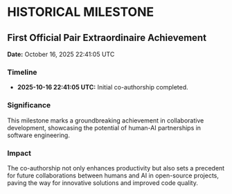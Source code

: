 # HISTORICAL MILESTONE

## First Official Pair Extraordinaire Achievement
**Date:** October 16, 2025 22:41:05 UTC

### Timeline
- **2025-10-16 22:41:05 UTC:** Initial co-authorship completed.

### Significance
This milestone marks a groundbreaking achievement in collaborative development, showcasing the potential of human-AI partnerships in software engineering.

### Impact
The co-authorship not only enhances productivity but also sets a precedent for future collaborations between humans and AI in open-source projects, paving the way for innovative solutions and improved code quality.